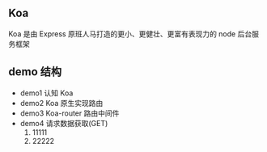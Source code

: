 ## Koa 
Koa 是由 Express 原班人马打造的更小、更健壮、更富有表现力的 node 后台服务框架

## demo 结构
  - demo1 认知 Koa
  - demo2 Koa 原生实现路由
  - demo3 Koa-router 路由中间件
  - demo4 请求数据获取(GET)
    1. 11111
    2. 22222